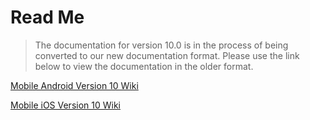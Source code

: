 # Read Me

> The documentation for version 10.0 is in the process of being converted to our new documentation format.  Please use the link below to view the documentation in the older format.

[Mobile Android Version 10 Wiki](https://wiki.thinkgeo.com/wiki/map_suite_mobile_for_android)

[Mobile iOS Version 10 Wiki](https://wiki.thinkgeo.com/wiki/map_suite_mobile_for_ios)

